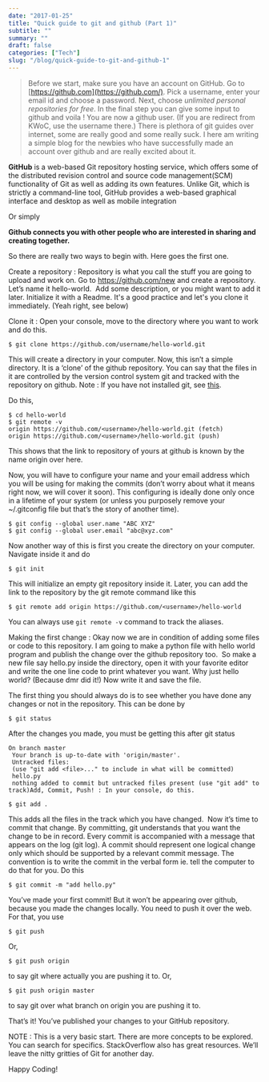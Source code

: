 ```yaml
---
date: "2017-01-25"
title: "Quick guide to git and github (Part 1)"
subtitle: ""
summary: ""
draft: false
categories: ["Tech"]
slug: "/blog/quick-guide-to-git-and-github-1"
---
```


> Before we start, make sure you have an account on GitHub. Go to [https://github.com](https://github.com/). Pick a username, enter your email id and choose a password. Next, choose _unlimited personal repositories for free_. In the final step you can give some input to github and voila ! You are now a github user. (If you are redirect from KWoC, use the username there.) There is plethora of git guides over internet, some are really good and some really suck. I here am writing a simple blog for the newbies who have successfully made an account over github and are really excited about it.

**GitHub** is a web-based Git repository hosting service, which offers some of the distributed revision control and source code management(SCM) functionality of Git as well as adding its own features. Unlike Git, which is strictly a command-line tool, GitHub provides a web-based graphical interface and desktop as well as mobile integration

Or simply

**Github connects you with other people who are interested in sharing and creating together.**

So there are really two ways to begin with. Here goes the first one.

Create a repository : Repository is what you call the stuff you are going to upload and work on. Go to https://github.com/new and create a repository. Let’s name it hello-world. 
Add some description, or you might want to add it later. Initialize it with a Readme. It's a good practice and let's you clone it immediately. (Yeah right, see below)

Clone it : Open your console, move to the directory where you want to work and do this.

```
$ git clone https://github.com/username/hello-world.git
```

This will create a directory in your computer. Now, this isn’t a simple directory. It is a ‘clone’ of the github repository. You can say that the files in it are controlled by the version control system git and tracked with the repository on github. Note : If you have not installed git, see [this](https://git-scm.com/book/en/v2/Getting-Started-Installing-Git).

Do this,

```
$ cd hello-world
$ git remote -v
origin https://github.com/<username>/hello-world.git (fetch)
origin https://github.com/<username>/hello-world.git (push)
```

This shows that the link to repository of yours at github is known by the name origin over here.

Now, you will have to configure your name and your email address which you will be using for making the commits (don’t worry about what it means right now, we will cover it soon). This configuring is ideally done only once in a lifetime of your system (or unless you purposely remove your ~/.gitconfig file but that’s the story of another time).

```
$ git config --global user.name "ABC XYZ"
$ git config --global user.email "abc@xyz.com"
```

Now another way of this is first you create the directory on your computer. Navigate inside it and do

```
$ git init
```

This will initialize an empty git repository inside it. Later, you can add the link to the repository by the git remote command like this

```
$ git remote add origin https://github.com/<username>/hello-world
```

You can always use `git remote -v` command to track the aliases.

Making the first change : Okay now we are in condition of adding some files or code to this repository. I am going to make a python file with hello world program and publish the change over the github repository too. 
So make a new file say hello.py inside the directory, open it with your favorite editor and write the one line code to print whatever you want. Why just hello world? (Because dmr did it!) Now write it and save the file.

The first thing you should always do is to see whether you have done any changes or not in the repository. This can be done by

`$ git status`

After the changes you made, you must be getting this after git status

```
On branch master
 Your branch is up-to-date with 'origin/master'.
 Untracked files:
 (use "git add <file>..." to include in what will be committed)
 hello.py
 nothing added to commit but untracked files present (use "git add" to track)Add, Commit, Push! : In your console, do this.

$ git add .
```

This adds all the files in the track which you have changed. 
Now it’s time to commit that change. By committing, git understands that you want the change to be in record. Every commit is accompanied with a message that appears on the log (git log). A commit should represent one logical change only which should be supported by a relevant commit message. The convention is to write the commit in the verbal form ie. tell the computer to do that for you. Do this

`$ git commit -m "add hello.py"`

You’ve made your first commit! But it won’t be appearing over github, because you made the changes locally. You need to push it over the web. For that, you use

`$ git push`

Or,

`$ git push origin`

to say git where actually you are pushing it to. Or,

`$ git push origin master`

to say git over what branch on origin you are pushing it to.

That’s it! You’ve published your changes to your GitHub repository.

NOTE : This is a very basic start. There are more concepts to be explored. You can search for specifics. StackOverflow also has great resources. We’ll leave the nitty gritties of Git for another day.

Happy Coding!
